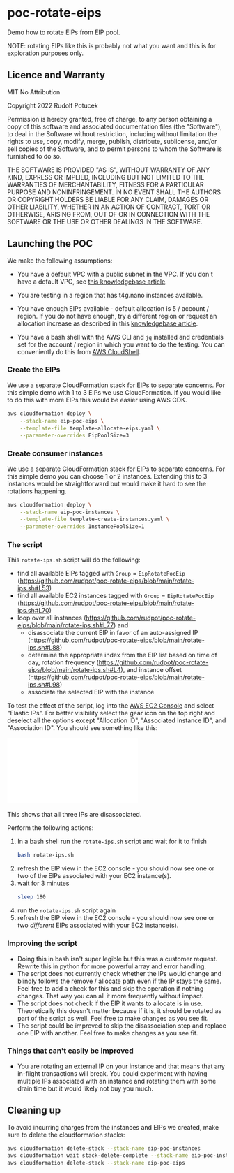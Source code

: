 # poc-rotate-eips

Demo how to rotate EIPs from EIP pool.

NOTE: rotating EIPs like this is probably not what you want and this is for exploration purposes only.


## Licence and Warranty

MIT No Attribution

Copyright 2022 Rudolf Potucek

Permission is hereby granted, free of charge, to any person obtaining a copy of this software and associated documentation files (the "Software"), to deal in the Software without restriction, including without limitation the rights to use, copy, modify, merge, publish, distribute, sublicense, and/or sell copies of the Software, and to permit persons to whom the Software is furnished to do so.

THE SOFTWARE IS PROVIDED "AS IS", WITHOUT WARRANTY OF ANY KIND, EXPRESS OR IMPLIED, INCLUDING BUT NOT LIMITED TO THE WARRANTIES OF MERCHANTABILITY, FITNESS FOR A PARTICULAR PURPOSE AND NONINFRINGEMENT. IN NO EVENT SHALL THE AUTHORS OR COPYRIGHT HOLDERS BE LIABLE FOR ANY CLAIM, DAMAGES OR OTHER LIABILITY, WHETHER IN AN ACTION OF CONTRACT, TORT OR OTHERWISE, ARISING FROM, OUT OF OR IN CONNECTION WITH THE SOFTWARE OR THE USE OR OTHER DEALINGS IN THE SOFTWARE.

## Launching the POC

We make the following assumptions:

* You have a default VPC with a public subnet in the VPC. If you don't have a default VPC, see [this knowledgebase article](https://aws.amazon.com/premiumsupport/knowledge-center/deleted-default-vpc/).

* You are testing in a region that has t4g.nano instances available.

* You have enough EIPs available - default allocation is 5 / account / region. If you do not have enough, try a different region or request an allocation increase as described in this [knowledgebase article](https://aws.amazon.com/premiumsupport/knowledge-center/ec2-instance-limit/).

* You have a bash shell with the AWS CLI and `jq` installed and credentials set for the account / region in which you want to do the testing. You can conveniently do this from [AWS CloudShell](https://console.aws.amazon.com/cloudshell/home). 



### Create the EIPs

We use a separate CloudFormation stack for EIPs to separate concerns. For this simple demo with 1 to 3 EIPs we use CloudFormation. If you would like to do this with more EIPs this would be easier using AWS CDK.

```bash
aws cloudformation deploy \
    --stack-name eip-poc-eips \
    --template-file template-allocate-eips.yaml \
    --parameter-overrides EipPoolSize=3
```

### Create consumer instances

We use a separate CloudFormation stack for EIPs to separate concerns. For this simple demo you can choose 1 or 2 instances. Extending this to 3 instances would be straightforward but would make it hard to see the rotations happening.

```bash
aws cloudformation deploy \
    --stack-name eip-poc-instances \
    --template-file template-create-instances.yaml \
    --parameter-overrides InstancePoolSize=1
```

### The script

This `rotate-ips.sh` script will do the following:

* find all available EIPs tagged with `Group` = `EipRotatePocEip` (https://github.com/rudpot/poc-rotate-eips/blob/main/rotate-ips.sh#L53)
* find all available EC2 instances tagged with `Group` = `EipRotatePocEip` (https://github.com/rudpot/poc-rotate-eips/blob/main/rotate-ips.sh#L70)
* loop over all instances (https://github.com/rudpot/poc-rotate-eips/blob/main/rotate-ips.sh#L77) and
  * disassociate the current EIP in favor of an auto-assigned IP (https://github.com/rudpot/poc-rotate-eips/blob/main/rotate-ips.sh#L88)
  * determine the appropriate index from the EIP list based on time of day, rotation frequency (https://github.com/rudpot/poc-rotate-eips/blob/main/rotate-ips.sh#L4), and instance offset (https://github.com/rudpot/poc-rotate-eips/blob/main/rotate-ips.sh#L98)
  * associate the selected EIP with the instance

To test the effect of the script, log into the [AWS EC2 Console](https://.console.aws.amazon.com/ec2/home?#Addresses:) and select "Elastic IPs". For better visibility select the gear icon on the top right and deselect all the options except "Allocation ID", "Associated Instance ID", and "Association ID". You should see something like this:

![No associations](start.img)

This shows that all three IPs are disassociated.

Perform the following actions:

1. In a bash shell run the `rotate-ips.sh` script and wait for it to finish
    ```bash
    bash rotate-ips.sh
    ```
2. refresh the EIP view in the EC2 console - you should now see one or two of the EIPs associated with your EC2 instance(s).
3. wait for 3 minutes
    ```bash
    sleep 180
    ```
4. run the `rotate-ips.sh` script again
5. refresh the EIP view in the EC2 console - you should now see one or two _different_ EIPs associated with your EC2 instance(s).

### Improving the script

* Doing this in bash isn't super legible but this was a customer request. Rewrite this in python for more powerful array and error handling.
* The script does not currently check whether the IPs would change and blindly follows the remove / allocate path even if the IP stays the same. Feel free to add a check for this and skip the operation if nothing changes. That way you can all it more frequently without impact.
* The script does not check if the EIP it wants to allocate is in use. Theoretically this doesn't matter because if it is, it should be rotated as part of the script as well. Feel free to make changes as you see fit.
* The script could be improved to skip the disassociation step and replace one EIP with another. Feel free to make changes as you see fit.

### Things that can't easily be improved

* You are rotating an external IP on your instance and that means that any in-flight transactions will break. You could experiment with having multiple IPs associated with an instance and rotating them with some drain time but it would likely not buy you much.

## Cleaning up

To avoid incurring charges from the instances and EIPs we created, make sure to delete the cloudformation stacks:

```bash
aws cloudformation delete-stack --stack-name eip-poc-instances
aws cloudformation wait stack-delete-complete --stack-name eip-poc-instances
aws cloudformation delete-stack --stack-name eip-poc-eips
```